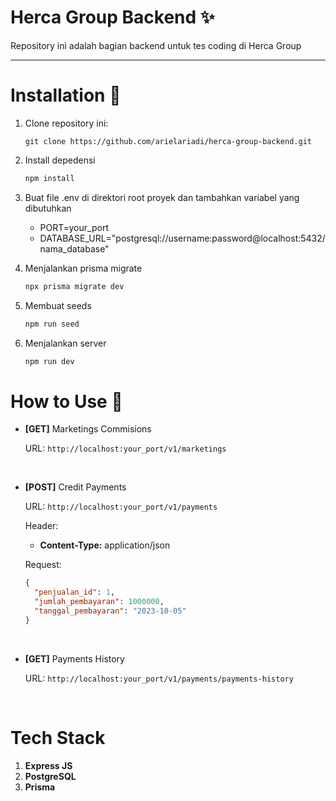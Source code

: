 # Herca Group Backend ✨

Repository ini adalah bagian backend untuk tes coding di Herca Group

---

# Installation 🚀

1. Clone repository ini:
   ```bask
   git clone https://github.com/arielariadi/herca-group-backend.git
   ```

2. Install depedensi
   ```bash
   npm install
   ```

3. Buat file .env di direktori root proyek dan tambahkan variabel yang dibutuhkan
   - PORT=your_port
   - DATABASE_URL="postgresql://username:password@localhost:5432/nama_database"
  
4. Menjalankan prisma migrate
   ```bash
   npx prisma migrate dev
   ```

5. Membuat seeds
   ```bash
   npm run seed
   ```

6. Menjalankan server
   ```bash
   npm run dev
   ```

# How to Use 🔎

* **[GET]** Marketings Commisions

  URL:
  `http://localhost:your_port/v1/marketings`

  <br>

* **[POST]** Credit Payments

  URL:
  `http://localhost:your_port/v1/payments`

  Header:
  * **Content-Type:** application/json
 
  Request:
  ```json
  {
    "penjualan_id": 1,
    "jumlah_pembayaran": 1000000,
    "tanggal_pembayaran": "2023-10-05"
  }
  ```

  <br>

* **[GET]** Payments History

  URL:
  `http://localhost:your_port/v1/payments/payments-history`

  <br>

# Tech Stack
  1. **Express JS**
  2. **PostgreSQL**
  3. **Prisma**
